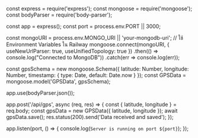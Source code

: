 const express = require('express');
const mongoose = require('mongoose');
const bodyParser = require('body-parser');

const app = express();
const port = process.env.PORT || 3000;

const mongoURI = process.env.MONGO_URI || 'your-mongodb-uri';  // ใช้ Environment Variables ใน Railway
mongoose.connect(mongoURI, { useNewUrlParser: true, useUnifiedTopology: true })
  .then(() => console.log("Connected to MongoDB"))
  .catch(err => console.log(err));

const gpsSchema = new mongoose.Schema({
  latitude: Number,
  longitude: Number,
  timestamp: { type: Date, default: Date.now }
});
const GPSData = mongoose.model('GPSData', gpsSchema);

app.use(bodyParser.json());

app.post('/api/gps', async (req, res) => {
  const { latitude, longitude } = req.body;
  const gpsData = new GPSData({ latitude, longitude });
  await gpsData.save();
  res.status(200).send('Data received and saved');
});

app.listen(port, () => {
  console.log(`Server is running on port ${port}`);
});
